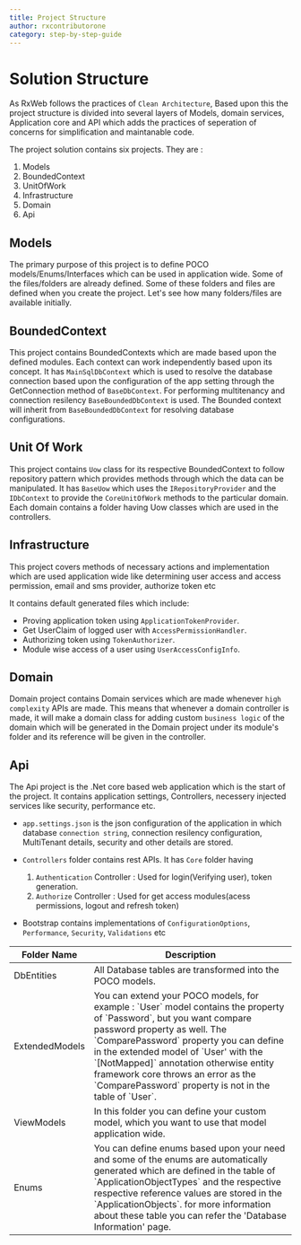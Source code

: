 ```yaml
---
title: Project Structure
author: rxcontributorone
category: step-by-step-guide  
---
```


# Solution Structure
As RxWeb follows the practices of `Clean Architecture`, Based upon this the project structure is divided into several layers of Models, domain services, Application core and API which adds the practices of seperation of concerns for simplification and maintanable code. 

The project solution contains six projects. They are : 

1. Models
2. BoundedContext 
3. UnitOfWork
4. Infrastructure
5. Domain
6. Api

## Models
The primary purpose of this project is to define POCO models/Enums/Interfaces which can be used in application wide. Some of the files/folders are already defined. Some of these folders and files are defined when you create the project. Let's see how many folders/files are available initially.
<table>
  <tr>
    <th>
      Folder Name
    </th>
    <th>
      Description
    </th>
  </tr>
  <tbody>
    <tr>
      <td>
        DbEntities
      </td>
      <td>
        All Database tables are transformed into the POCO models.
      </td>
    </tr>
    <tr>
      <td>
        ExtendedModels
      </td>
      <td>
        You can extend your POCO models, for example : `User` model contains the property of `Password`, but you want compare password property as well. The `ComparePassword` property you can define in the extended model of `User' with the `[NotMapped]` annotation otherwise entity framework core throws an error as the `ComparePassword` property is not in the table of `User`. 
      </td>
    </tr>
    <tr>
      <td>
        ViewModels
      </td>
      <td>
        In this folder you can define your custom model, which you want to use that model application wide.
      </td>
    </tr>
    <tr>
      <td>
        Enums
      </td>
      <td>
        You can define enums based upon your need and some of the enums are automatically generated which are defined in the table of `ApplicationObjectTypes` and the respective respective reference values are stored in the `ApplicationObjects`. for more information about these table you can refer the 'Database Information' page.
      </td>
    </tr>
       
## BoundedContext
This project contains BoundedContexts which are made based upon the defined modules. Each context can work independently based upon its 
concept. It has `MainSqlDbContext` which is used to resolve the database connection based upon the configuration of the app setting through the  GetConnection method of `BaseDbContext`. For performing multitenancy and connection resilency `BaseBoundedDbContext` is used. The Bounded context will inherit from `BaseBoundedDbContext` for resolving database configurations.

## Unit Of Work
This project contains `Uow` class for its respective BoundedContext to follow repository pattern which provides methods through which the data can be manipulated. It has `BaseUow` which uses the `IRepositoryProvider` and the `IDbContext` to provide the `CoreUnitOfWork` methods to the particular domain. Each domain contains a folder having Uow classes which are used in the controllers.   

## Infrastructure
This project covers methods of necessary actions and implementation which are used application wide like determining user access and access permission, email and sms provider, authorize token etc  

It contains default generated files which include:

* Proving application token using `ApplicationTokenProvider`.
* Get UserClaim of logged user with `AccessPermissionHandler`.
* Authorizing token using `TokenAuthorizer`.
* Module wise access of a user using `UserAccessConfigInfo`.

## Domain
Domain project contains Domain services which are made whenever `high complexity` APIs are made. This means that whenever a domain controller is made, it will make a domain class  for adding custom `business logic` of the domain which will be generated in the Domain project under its module's folder and its reference will be given in the controller.

## Api
The Api project is the .Net core based web application which is the start of the project. It contains application settings, Controllers, necessery injected services like security, performance etc.

* `app.settings.json` is the json configuration of the application in which database `connection string`, connection resilency configuration, MultiTenant details, security and other details are stored.
* `Controllers` folder contains rest APIs.
  It has `Core` folder having 
  1) `Authentication` Controller : Used for login(Verifying user), token generation.
  2) `Authorize` Controller : Used for get access modules(acess permissions, logout and refresh token)  

* Bootstrap contains implementations of `ConfigurationOptions`, `Performance`, `Security`, `Validations` etc 

